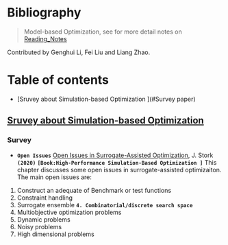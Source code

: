 # Bibliography

> Model-based Optimization, see for more detail notes on [Reading_Notes](./Reading_Notes.md)

Contributed by Genghui Li, Fei Liu and Liang Zhao.




# Table of contents

- [Sruvey about Simulation-based Optimization ](#Survey paper)







## [Sruvey about Simulation-based Optimization](#Table-of-contents)

### Survey
- **`Open Issues`** [Open Issues in Surrogate-Assisted Optimization](https://link.springer.com/chapter/10.1007/978-3-030-18764-4_10), J. Stork **`(2020)`** **`[Book:High-Performance Simulation-Based Optimization ]`**
This chapter discusses some open issues in surrogate-assisted optimizaiton.  The main open issues are: 
1. Construct an adequate of Benchmark or test functions 
2. Constraint handling 
3. Surrogate ensemble 
**`4. Combinatorial/discrete search space`**
5. Multiobjective optimization problems
6. Dynamic problems
7. Noisy problems
8. High dimensional problems
